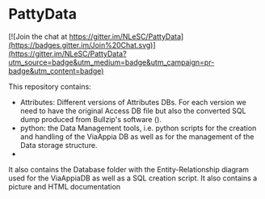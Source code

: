 PattyData
=========

[![Join the chat at https://gitter.im/NLeSC/PattyData](https://badges.gitter.im/Join%20Chat.svg)](https://gitter.im/NLeSC/PattyData?utm_source=badge&utm_medium=badge&utm_campaign=pr-badge&utm_content=badge)

This repository contains:
 - Attributes: Different versions of Attributes DBs. For each version we need to have the original Access DB file but also the converted SQL dump produced from Bullzip's software ().  
 - python: the Data Management tools, i.e. python scripts for the creation and handling of the ViaAppia DB as well as for the management of the Data storage structure.
 - 
It also contains the Database folder with the Entity-Relationship diagram used for the ViaAppiaDB as well as a SQL creation script. It also contains a picture and HTML documentation  

